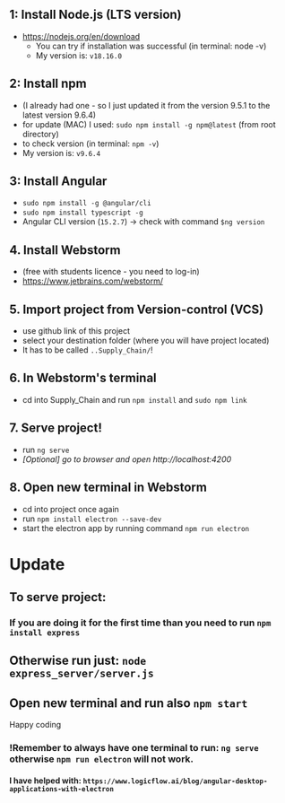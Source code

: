 ## 1: Install Node.js (LTS version)
- https://nodejs.org/en/download
  * You can try if installation was successful (in terminal: node -v)
  * My version is: `v18.16.0`

## 2: Install npm
- (I already had one - so I just updated it from the version 9.5.1 to the latest version 9.6.4)
- for update (MAC) I used: `sudo npm install -g npm@latest` (from root directory)
- to check version (in terminal: `npm -v`)
- My version is: `v9.6.4`

## 3: Install Angular
- `sudo npm install -g @angular/cli`
- `sudo npm install typescript -g`
- Angular CLI version (`15.2.7`) -> check with command `$ng version`

## 4. Install Webstorm 
- (free with students licence - you need to log-in) 
- https://www.jetbrains.com/webstorm/

## 5. Import project from Version-control (VCS)
- use github link of this project
- select your destination folder (where you will have project located)
- It has to be called  `..Supply_Chain/`!

## 6. In Webstorm's terminal 
 - cd into Supply_Chain and run `npm install` and `sudo npm link`
 
## 7. Serve project!
- run `ng serve` 
- *[Optional] go to browser and open http://localhost:4200*

## 8. Open new terminal in Webstorm
- cd into project once again
- run `npm install electron --save-dev`
- start the electron app by running command `npm run electron`

# Update
## To serve project:
### If you are doing it for the first time than you need to run `npm install express`
## Otherwise run just: `node express_server/server.js`
## Open new terminal and run also `npm start`
Happy coding



### !Remember to always have one terminal to run: `ng serve` otherwise `npm run electron` will not work. 

#### I have helped with: `https://www.logicflow.ai/blog/angular-desktop-applications-with-electron`

